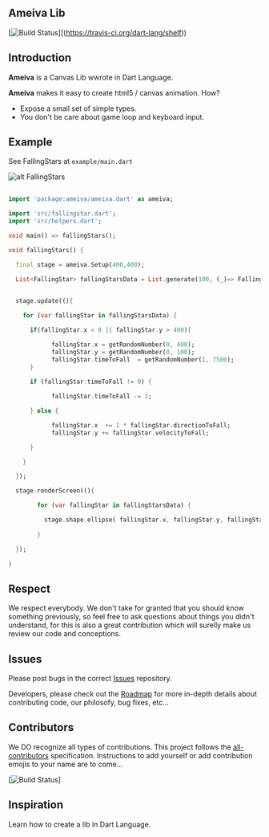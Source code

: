## Ameiva **Lib**

[![Build Status](https://travis-ci.org/ravencodde/ameiva.svg?branch=master)][(https://travis-ci.org/dart-lang/shelf))

## Introduction

**Ameiva**  is a Canvas Lib wwrote in Dart Language.

**Ameiva** makes it easy to create html5 / canvas animation. How?

* Expose a small set of simple types.
* You don't be care about game loop and keyboard input.

## Example

See FallingStars at `example/main.dart` 

![alt FallingStars](https://github.com/ameiva/blob/master/fallingstars.png)



```dart
  
import 'package:ameiva/ameiva.dart' as ameiva;

import 'src/fallingstar.dart';
import 'src/helpers.dart';

void main() => fallingStars();

void fallingStars() {

  final stage = ameiva.Setup(400,400);

  List<FallingStar> fallingStarsData = List.generate(100, (_)=> FallingStar(getRandomNumber, 400,100));
 

  stage.update((){

    for (var fallingStar in fallingStarsData) {

      if(fallingStar.x < 0 || fallingStar.y > 400){

            fallingStar.x = getRandomNumber(0, 400);
            fallingStar.y = getRandomNumber(0, 100);
            fallingStar.timeToFall  = getRandomNumber(1, 7500);
      }
      
      if (fallingStar.timeToFall != 0) {

            fallingStar.timeToFall -= 1;

      } else {

            fallingStar.x  += 1 * fallingStar.directionToFall;
            fallingStar.y += fallingStar.velocityToFall;

      }

    }

  });

  stage.renderScreen((){

        for (var fallingStar in fallingStarsData) {

          stage.shape.ellipse( fallingStar.x, fallingStar.y, fallingStar.diameter, 0, 360, lineColor: fallingStar.color );
          
        }

  });   

}

```

## Respect
We respect everybody. We don't take for granted that you should know something previously, so feel free to ask questions about things you didn't understand, for this is also a great contribution which will surelly make us review our code and conceptions.


## Issues
Please post bugs in the correct [Issues](https://github.com/ravencodde/ameiva/issues) repository.

Developers, please check out the [Roadmap](https://github.com/ravencodde/ameiva/blob/master/Documents/ROADMAP.md) for more in-depth details about contributing code, our philosofy, bug fixes, etc...


## Contributors
We DO recognize all types of contributions. This project follows the [all-contributors](https://github.com/kentcdodds/all-contributors) specification. Instructions to add yourself or add contribution emojis to your name are to come...

[![Build Status](https://travis-ci.org/ravencodde/ameiva.svg?branch=master)]


## Inspiration

Learn how to create a lib in Dart Language.

